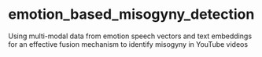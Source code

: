 # emotion_based_misogyny_detection
Using multi-modal data from emotion speech vectors and text embeddings for an effective fusion mechanism to identify misogyny in YouTube videos 
